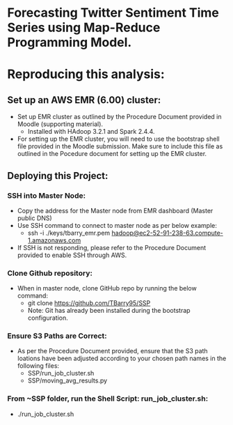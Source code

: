 # Forecasting Twitter Sentiment Time Series using Map-Reduce Programming Model.  

# Reproducing this analysis:

## Set up an AWS EMR (6.00) cluster:
- Set up EMR cluster as outlined by the Procedure Document provided in Moodle (supporting material).
  - Installed with HAdoop 3.2.1 and Spark 2.4.4.
- For setting up the EMR cluster, you will need to use the bootstrap shell file provided in the Moodle submission. Make sure to include this file as outlined in the Pocedure document for setting up the EMR cluster. 

## Deploying this Project:

### SSH into Master Node:
- Copy the address for the Master node from EMR dashboard (Master public DNS)
- Use SSH command to connect to master node as per below example:
  - ssh -i ./keys/tbarry_emr.pem hadoop@ec2-52-91-238-63.compute-1.amazonaws.com
- If SSH is not responding, please refer to the Procedure Document provided to enable SSH through AWS. 

### Clone Github repository:
- When in master node, clone GitHub repo by running the below command:
  - git clone https://github.com/TBarry95/SSP 
  - Note: Git has already been installed during the bootstrap configuration. 

### Ensure S3 Paths are Correct:
- As per the Procedure Document provided, ensure that the S3 path loations have been adjusted according to your chosen path names in the following files:
  - SSP/run_job_cluster.sh
  - SSP/moving_avg_results.py

### From ~SSP folder, run the Shell Script: run_job_cluster.sh:
- ./run_job_cluster.sh 


